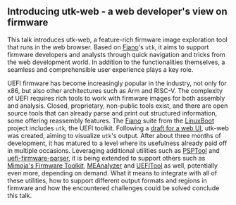 ## Introducing utk-web - a web developer's view on firmware

This talk introduces utk-web, a feature-rich firmware image exploration tool that runs in the web browser. Based on [Fiano](https://github.com/linuxboot/fiano)'s `utk`, it aims to support firmware developers and analysts through quick navigation and tricks from the web development world. In addition to the functionalities themselves, a seamless and comprehensible user experience plays a key role.

UEFI firmware has become increasingly popular in the industry, not only for x86, but also other architectures such as Arm and RISC-V. The complexity of UEFI requires rich tools to work with firmware images for both assembly and analysis. Closed, proprietary, non-public tools exist, and there are open source tools that can already parse and print out structured information, some offering reassembly features. The [Fiano](https://github.com/linuxboot/fiano) suite from the [LinuxBoot](http://linuxboot.org/) project includes `utk`, the UEFI toolkit. Following a [draft for a web UI](https://github.com/linuxboot/fiano/pull/306), utk-web was created, aiming to visualize `utk`'s output. After about three months of development, it has matured to a level where its usefulness already paid off in multiple occasions. Leveraging additional utilities such as [PSPTool](https://github.com/PSPReverse/PSPTool) and [uefi-firmware-parser](https://github.com/theopolis/uefi-firmware-parser), it is being extended to support others such as [Mimoja's Firmware Toolkit](https://github.com/Mimoja/MFT-AnalyserV2), [MEAnalyzer](https://github.com/platomav/MEAnalyzer) and [UEFITool](https://github.com/LongSoft/UEFITool) as well, potentially even more, depending on demand. What it means to integrate with all of these utilities, how to support different output formats and regions in firmware and how the encountered challenges could be solved conclude this talk.
